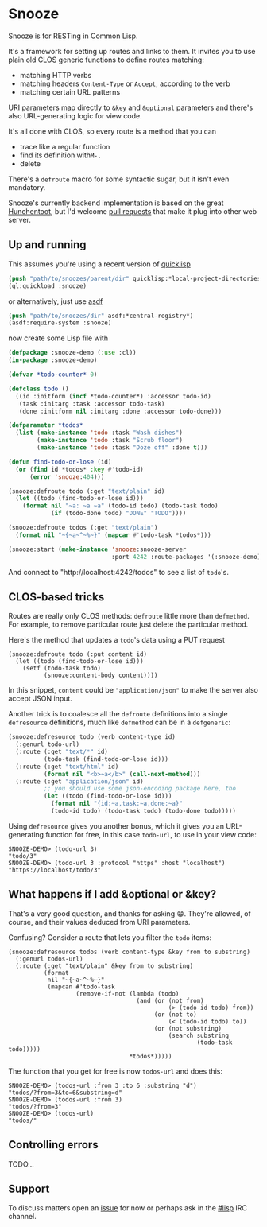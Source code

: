 Snooze
=======

Snooze is for RESTing in Common Lisp.

It's a framework for setting up routes and links to them. It invites
you to use plain old CLOS generic functions to define routes matching:

* matching HTTP verbs
* matching headers `Content-Type` or `Accept`, according to the verb
* matching certain URL patterns

URI parameters map directly to `&key` and `&optional` parameters and
there's also URL-generating logic for view code.

It's all done with CLOS, so every route is a method that you can

* trace like a regular function
* find its definition with`M-.`
* delete

There's a `defroute` macro for some syntactic sugar, but it isn't even
mandatory.

Snooze's currently backend implementation is based on the great
[Hunchentoot][hunchentoot], but I'd welcome [pull requests][issues]
that make it plug into other web server.

Up and running
--------------

This assumes you're using a recent version of [quicklisp][quicklisp]

```lisp
(push "path/to/snoozes/parent/dir" quicklisp:*local-project-directories*)
(ql:quickload :snooze)
```

or alternatively, just use [asdf][asdf]

```lisp
(push "path/to/snoozes/dir" asdf:*central-registry*)
(asdf:require-system :snooze)
```

now create some Lisp file with

```lisp
(defpackage :snooze-demo (:use :cl))
(in-package :snooze-demo)

(defvar *todo-counter* 0)

(defclass todo ()
  ((id :initform (incf *todo-counter*) :accessor todo-id)
   (task :initarg :task :accessor todo-task)
   (done :initform nil :initarg :done :accessor todo-done)))

(defparameter *todos* 
  (list (make-instance 'todo :task "Wash dishes")
        (make-instance 'todo :task "Scrub floor")
        (make-instance 'todo :task "Doze off" :done t)))

(defun find-todo-or-lose (id)
  (or (find id *todos* :key #'todo-id)
      (error 'snooze:404)))

(snooze:defroute todo (:get "text/plain" id)
  (let ((todo (find-todo-or-lose id)))
    (format nil "~a: ~a ~a" (todo-id todo) (todo-task todo)
            (if (todo-done todo) "DONE" "TODO"))))

(snooze:defroute todos (:get "text/plain")
  (format nil "~{~a~^~%~}" (mapcar #'todo-task *todos*)))

(snooze:start (make-instance 'snooze:snooze-server
                             :port 4242 :route-packages '(:snooze-demo)))
```

And connect to "http://localhost:4242/todos" to see a list of
`todo`'s.

CLOS-based tricks
-----------------

Routes are really only CLOS methods: `defroute` little more than
`defmethod`. For example, to remove particular route just delete the
particular method.

Here's the method that updates a `todo`'s data using a PUT request


```
(snooze:defroute todo (:put content id)
  (let ((todo (find-todo-or-lose id)))
    (setf (todo-task todo)
          (snooze:content-body content))))
```

In this snippet, `content` could be `"application/json"` to make the
server also accept JSON input.

Another trick is to coalesce all the `defroute` definitions into a
single `defresource` definitions, much like `defmethod` can be in a
`defgeneric`:

```lisp
(snooze:defresource todo (verb content-type id)
  (:genurl todo-url)
  (:route (:get "text/*" id)
          (todo-task (find-todo-or-lose id)))
  (:route (:get "text/html" id)
          (format nil "<b>~a</b>" (call-next-method)))
  (:route (:get "application/json" id)
          ;; you should use some json-encoding package here, tho
          (let ((todo (find-todo-or-lose id)))
            (format nil "{id:~a,task:~a,done:~a}"
            (todo-id todo) (todo-task todo) (todo-done todo)))))
```

Using `defresource` gives you another bonus, which it gives you an
URL-generating function for free, in this case `todo-url`, to use in
your view code:

```
SNOOZE-DEMO> (todo-url 3)
"todo/3"
SNOOZE-DEMO> (todo-url 3 :protocol "https" :host "localhost")
"https://localhost/todo/3"
```

What happens if I add &optional or &key?
----------------------------------------

That's a very good question, and thanks for asking :grin:. They're
allowed, of course, and their values deduced from URI parameters.

Confusing? Consider a route that lets you filter the `todo` items:

```
(snooze:defresource todos (verb content-type &key from to substring)
  (:genurl todos-url)
  (:route (:get "text/plain" &key from to substring)
          (format
           nil "~{~a~^~%~}"
           (mapcan #'todo-task
                   (remove-if-not (lambda (todo)
                                    (and (or (not from)
                                             (> (todo-id todo) from))
                                         (or (not to)
                                             (< (todo-id todo) to))
                                         (or (not substring)
                                             (search substring
                                                     (todo-task todo)))))
                                  *todos*)))))
```

The function that you get for free is now `todos-url` and does this:

```
SNOOZE-DEMO> (todos-url :from 3 :to 6 :substring "d")
"todos/?from=3&to=6&substring=d"
SNOOZE-DEMO> (todos-url :from 3)
"todos/?from=3"
SNOOZE-DEMO> (todos-url)
"todos/"
```

Controlling errors
------------------

TODO...

Support
-------

To discuss matters open an [issue][issues] for now or perhaps ask in
the [#lisp][sharp-lisp] IRC channel.


[quicklisp]: http://quicklisp.org
[asdf]: http://common-lisp.net/project/asdf/
[hunchentoot]: https://github.com/edicl/hunchentoot
[sharp-lisp]: irc://irc.freenode.net/#lisp
[issues]: https://github.com/capitaomorte/snooze/issues
